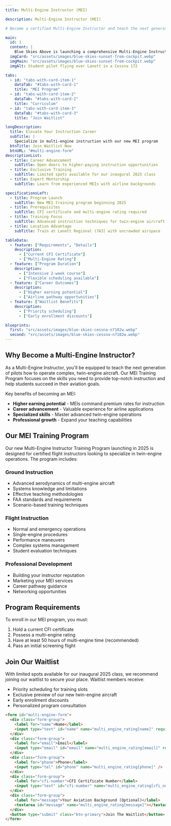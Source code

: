 ```yaml
---
title: Multi-Engine Instructor (MEI)

description: Multi-Engine Instructor (MEI)

# Become a certified Multi-Engine Instructor and teach the next generation of twin-engine pilots with our new MEI program launching in 2025.

main:
  id: 1
  content: |
    Blue Skies Above is launching a comprehensive Multi-Engine Instructor (MEI) program in 2025, offering CFIs the opportunity to specialize in twin-engine instruction. Join our waitlist today to secure your spot in this exclusive training opportunity.
  imgCard: "src/assets/images/blue-skies-sunset-from-cockpit.webp"
  imgMain: "src/assets/images/blue-skies-sunset-from-cockpit.webp"
  imgAlt: Student pilot flying over Lanett in a Cessna 172

tabs:
  - id: "tabs-with-card-item-1"
    dataTab: "#tabs-with-card-1"
    title: "MEI Program"
  - id: "tabs-with-card-item-2"
    dataTab: "#tabs-with-card-2"
    title: "Curriculum"
  - id: "tabs-with-card-item-3"
    dataTab: "#tabs-with-card-3"
    title: "Join Waitlist"

longDescription:
  title: Elevate Your Instruction Career
  subTitle: |
    Specialize in multi-engine instruction with our new MEI program
  btnTitle: Join Waitlist Now
  btnURL: "#multi-engine-form"
descriptionList:
  - title: Career Advancement
    subTitle: Open doors to higher-paying instruction opportunities
  - title: Exclusive Training
    subTitle: Limited spots available for our inaugural 2025 class
  - title: Expert Mentorship
    subTitle: Learn from experienced MEIs with airline backgrounds

specificationsLeft:
  - title: Program Launch
    subTitle: New MEI training program beginning 2025
  - title: Prerequisites
    subTitle: CFI certificate and multi-engine rating required
  - title: Training Focus
    subTitle: Advanced instruction techniques for twin-engine aircraft
  - title: Location Advantage
    subTitle: Train at Lanett Regional (7A3) with uncrowded airspace

tableData:
  - feature: ["Requirements", "Details"]
    description:
      - ["Current CFI Certificate"]
      - ["Multi-Engine Rating"]
  - feature: ["Program Duration"]
    description:
      - ["Intensive 2-week course"]
      - ["Flexible scheduling available"]
  - feature: ["Career Outcomes"]
    description:
      - ["Higher earning potential"]
      - ["Airline pathway opportunities"]
  - feature: ["Waitlist Benefits"]
    description:
      - ["Priority scheduling"]
      - ["Early enrollment discounts"]

blueprints:
  first: "src/assets/images/blue-skies-cessna-n7102w.webp"
  second: "src/assets/images/blue-skies-cessna-n7102w.webp"
---
```


## Why Become a Multi-Engine Instructor?

As a Multi-Engine Instructor, you'll be equipped to teach the next generation of pilots how to operate complex, twin-engine aircraft. Our MEI Training Program focuses on the skills you need to provide top-notch instruction and help students succeed in their aviation goals.

Key benefits of becoming an MEI:

- **Higher earning potential** - MEIs command premium rates for instruction
- **Career advancement** - Valuable experience for airline applications
- **Specialized skills** - Master advanced twin-engine operations
- **Professional growth** - Expand your teaching capabilities

## Our MEI Training Program

Our new Multi-Engine Instructor Training Program launching in 2025 is designed for certified flight instructors looking to specialize in twin-engine operations. The program includes:

### Ground Instruction

- Advanced aerodynamics of multi-engine aircraft
- Systems knowledge and limitations
- Effective teaching methodologies
- FAA standards and requirements
- Scenario-based training techniques

### Flight Instruction

- Normal and emergency operations
- Single-engine procedures
- Performance maneuvers
- Complex systems management
- Student evaluation techniques

### Professional Development

- Building your instructor reputation
- Marketing your MEI services
- Career pathway guidance
- Networking opportunities

## Program Requirements

To enroll in our MEI program, you must:

1. Hold a current CFI certificate
2. Possess a multi-engine rating
3. Have at least 50 hours of multi-engine time (recommended)
4. Pass an initial screening flight

## Join Our Waitlist

With limited spots available for our inaugural 2025 class, we recommend joining our waitlist to secure your place. Waitlist members receive:

- Priority scheduling for training slots
- Exclusive preview of our new twin-engine aircraft
- Early enrollment discounts
- Personalized program consultation

```html
<form id="multi-engine-form">
  <div class="form-group">
    <label for="name">Name</label>
    <input type="text" id="name" name="multi_engine_rating[name]" required />
  </div>
  <div class="form-group">
    <label for="email">Email</label>
    <input type="email" id="email" name="multi_engine_rating[email]" required />
  </div>
  <div class="form-group">
    <label for="phone">Phone</label>
    <input type="tel" id="phone" name="multi_engine_rating[phone]" />
  </div>
  <div class="form-group">
    <label for="cfi-number">CFI Certificate Number</label>
    <input type="text" id="cfi-number" name="multi_engine_rating[cfi_number]" />
  </div>
  <div class="form-group">
    <label for="message">Your Aviation Background (Optional)</label>
    <textarea id="message" name="multi_engine_rating[message]"></textarea>
  </div>
  <button type="submit" class="btn-primary">Join The Waitlist</button>
</form>
```
